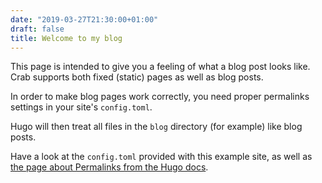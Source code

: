 ```yaml
---
date: "2019-03-27T21:30:00+01:00"
draft: false
title: Welcome to my blog
---
```


This page is intended to give you a feeling of what a blog post looks
like. Crab supports both fixed (static) pages as well as blog posts.

In order to make blog pages work correctly, you need proper permalinks
settings in your site's `config.toml`.

Hugo will then treat all files in the `blog` directory (for example)
like blog posts.

Have a look at the `config.toml` provided with this example site, as
well as [the page about Permalinks from the Hugo
docs](https://gohugo.io/extras/permalinks/).
